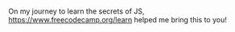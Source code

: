 # 

On my journey to learn the secrets of JS, https://www.freecodecamp.org/learn helped me bring this to you!